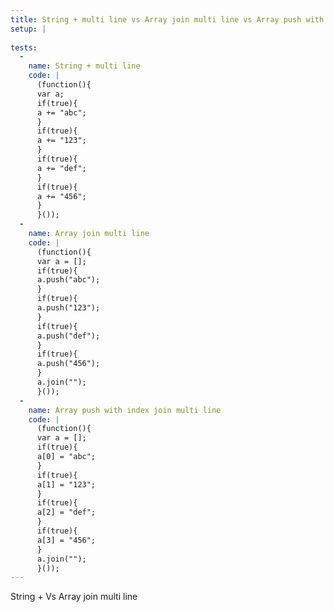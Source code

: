 ```yaml
---
title: String + multi line vs Array join multi line vs Array push with index join multi line
setup: |
  
tests:
  -
    name: String + multi line
    code: |
      (function(){
      var a;
      if(true){
      a += "abc";
      }
      if(true){
      a += "123";
      }
      if(true){
      a += "def";
      }
      if(true){
      a += "456";
      }
      }());
  -
    name: Array join multi line
    code: |
      (function(){
      var a = [];
      if(true){
      a.push("abc");
      }
      if(true){
      a.push("123");
      }
      if(true){
      a.push("def");
      }
      if(true){
      a.push("456");
      }
      a.join("");
      }());
  -
    name: Array push with index join multi line
    code: |
      (function(){
      var a = [];
      if(true){
      a[0] = "abc";
      }
      if(true){
      a[1] = "123";
      }
      if(true){
      a[2] = "def";
      }
      if(true){
      a[3] = "456";
      }
      a.join("");
      }());
---
```

String + Vs Array join multi line
